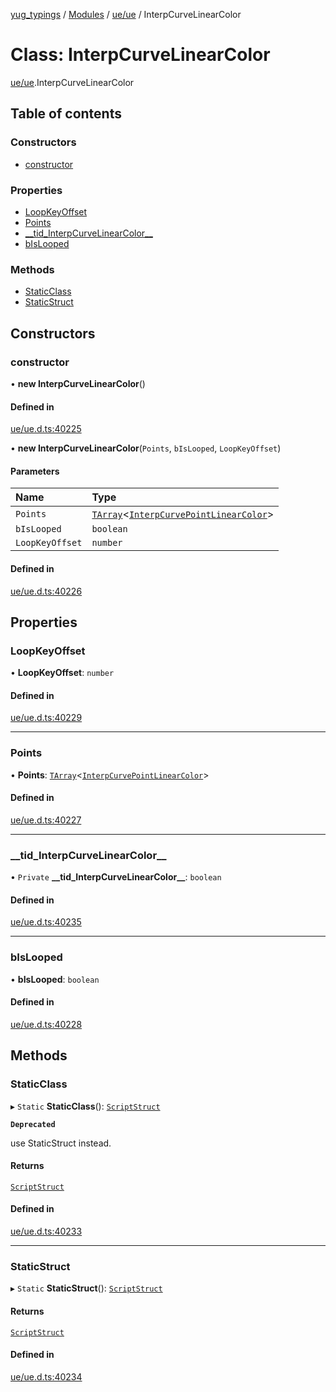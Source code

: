 [yug_typings](../README.md) / [Modules](../modules.md) / [ue/ue](../modules/ue_ue.md) / InterpCurveLinearColor

# Class: InterpCurveLinearColor

[ue/ue](../modules/ue_ue.md).InterpCurveLinearColor

## Table of contents

### Constructors

- [constructor](ue_ue.InterpCurveLinearColor.md#constructor)

### Properties

- [LoopKeyOffset](ue_ue.InterpCurveLinearColor.md#loopkeyoffset)
- [Points](ue_ue.InterpCurveLinearColor.md#points)
- [\_\_tid\_InterpCurveLinearColor\_\_](ue_ue.InterpCurveLinearColor.md#__tid_interpcurvelinearcolor__)
- [bIsLooped](ue_ue.InterpCurveLinearColor.md#bislooped)

### Methods

- [StaticClass](ue_ue.InterpCurveLinearColor.md#staticclass)
- [StaticStruct](ue_ue.InterpCurveLinearColor.md#staticstruct)

## Constructors

### constructor

• **new InterpCurveLinearColor**()

#### Defined in

[ue/ue.d.ts:40225](https://github.com/YugMetaverse/yug_typings/blob/25cad34/ue/ue.d.ts#L40225)

• **new InterpCurveLinearColor**(`Points`, `bIsLooped`, `LoopKeyOffset`)

#### Parameters

| Name | Type |
| :------ | :------ |
| `Points` | [`TArray`](../interfaces/ue_puerts.TArray.md)<[`InterpCurvePointLinearColor`](ue_ue.InterpCurvePointLinearColor.md)\> |
| `bIsLooped` | `boolean` |
| `LoopKeyOffset` | `number` |

#### Defined in

[ue/ue.d.ts:40226](https://github.com/YugMetaverse/yug_typings/blob/25cad34/ue/ue.d.ts#L40226)

## Properties

### LoopKeyOffset

• **LoopKeyOffset**: `number`

#### Defined in

[ue/ue.d.ts:40229](https://github.com/YugMetaverse/yug_typings/blob/25cad34/ue/ue.d.ts#L40229)

___

### Points

• **Points**: [`TArray`](../interfaces/ue_puerts.TArray.md)<[`InterpCurvePointLinearColor`](ue_ue.InterpCurvePointLinearColor.md)\>

#### Defined in

[ue/ue.d.ts:40227](https://github.com/YugMetaverse/yug_typings/blob/25cad34/ue/ue.d.ts#L40227)

___

### \_\_tid\_InterpCurveLinearColor\_\_

• `Private` **\_\_tid\_InterpCurveLinearColor\_\_**: `boolean`

#### Defined in

[ue/ue.d.ts:40235](https://github.com/YugMetaverse/yug_typings/blob/25cad34/ue/ue.d.ts#L40235)

___

### bIsLooped

• **bIsLooped**: `boolean`

#### Defined in

[ue/ue.d.ts:40228](https://github.com/YugMetaverse/yug_typings/blob/25cad34/ue/ue.d.ts#L40228)

## Methods

### StaticClass

▸ `Static` **StaticClass**(): [`ScriptStruct`](ue_ue.ScriptStruct.md)

**`Deprecated`**

use StaticStruct instead.

#### Returns

[`ScriptStruct`](ue_ue.ScriptStruct.md)

#### Defined in

[ue/ue.d.ts:40233](https://github.com/YugMetaverse/yug_typings/blob/25cad34/ue/ue.d.ts#L40233)

___

### StaticStruct

▸ `Static` **StaticStruct**(): [`ScriptStruct`](ue_ue.ScriptStruct.md)

#### Returns

[`ScriptStruct`](ue_ue.ScriptStruct.md)

#### Defined in

[ue/ue.d.ts:40234](https://github.com/YugMetaverse/yug_typings/blob/25cad34/ue/ue.d.ts#L40234)
